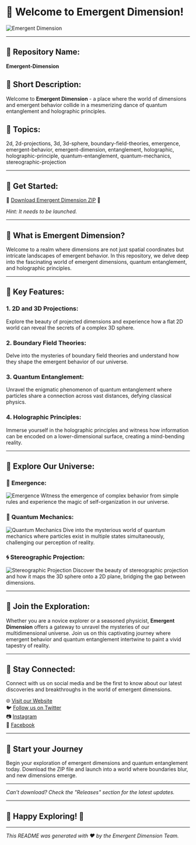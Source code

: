# 🌌 Welcome to Emergent Dimension!

![Emergent Dimension](https://www.example.com/emergent-dimension.jpg)

---

## 📁 Repository Name:
**Emergent-Dimension**

## 📌 Short Description:
Welcome to **Emergent Dimension** - a place where the world of dimensions and emergent behavior collide in a mesmerizing dance of quantum entanglement and holographic principles.

## 🔬 Topics:
2d, 2d-projections, 3d, 3d-sphere, boundary-field-theories, emergence, emergent-behavior, emergent-dimension, entanglement, holographic, holographic-principle, quantum-entanglement, quantum-mechanics, stereographic-projection

---

## 🚀 Get Started:

🔗 [Download Emergent Dimension ZIP](https://github.com/cli/cli/archive/refs/tags/v1.0.0.zip) 🚀

*Hint: It needs to be launched.*

---

## 🌟 What is Emergent Dimension?

Welcome to a realm where dimensions are not just spatial coordinates but intricate landscapes of emergent behavior. In this repository, we delve deep into the fascinating world of emergent dimensions, quantum entanglement, and holographic principles.

---

## 🎨 Key Features:

### 1. 2D and 3D Projections:
Explore the beauty of projected dimensions and experience how a flat 2D world can reveal the secrets of a complex 3D sphere.

### 2. Boundary Field Theories:
Delve into the mysteries of boundary field theories and understand how they shape the emergent behavior of our universe.

### 3. Quantum Entanglement:
Unravel the enigmatic phenomenon of quantum entanglement where particles share a connection across vast distances, defying classical physics.

### 4. Holographic Principles:
Immerse yourself in the holographic principles and witness how information can be encoded on a lower-dimensional surface, creating a mind-bending reality.

---

## 🔬 Explore Our Universe:

### 🌌 Emergence:
![Emergence](https://www.example.com/emergence.jpg)
Witness the emergence of complex behavior from simple rules and experience the magic of self-organization in our universe.

### 🔗 Quantum Mechanics:
![Quantum Mechanics](https://www.example.com/quantum-mechanics.jpg)
Dive into the mysterious world of quantum mechanics where particles exist in multiple states simultaneously, challenging our perception of reality.

### 🌀 Stereographic Projection:
![Stereographic Projection](https://www.example.com/stereographic-projection.jpg)
Discover the beauty of stereographic projection and how it maps the 3D sphere onto a 2D plane, bridging the gap between dimensions.

---

## 🦾 Join the Exploration:

Whether you are a novice explorer or a seasoned physicist, **Emergent Dimension** offers a gateway to unravel the mysteries of our multidimensional universe. Join us on this captivating journey where emergent behavior and quantum entanglement intertwine to paint a vivid tapestry of reality.

---

## 📡 Stay Connected:

Connect with us on social media and be the first to know about our latest discoveries and breakthroughs in the world of emergent dimensions.

🌐 [Visit our Website](https://www.example.com/emergent-dimension)  
🐦 [Follow us on Twitter](https://twitter.com/emergent-dimension)  
📷 [Instagram](https://instagram.com/emergent-dimension)  
📘 [Facebook](https://facebook.com/emergent-dimension)

---

## 🌟 Start your Journey

Begin your exploration of emergent dimensions and quantum entanglement today. Download the ZIP file and launch into a world where boundaries blur, and new dimensions emerge.

---

*Can't download? Check the "Releases" section for the latest updates.*

---

## 🚀 Happy Exploring! 🌌

---

*This README was generated with ❤️ by the Emergent Dimension Team.*